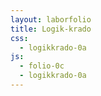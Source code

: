 ```yaml
---
layout: laborfolio
title: Logik-krado
css:
  - logikkrado-0a
js:
  - folio-0c
  - logikkrado-0a
---
```


<!-- 
https://de.wikipedia.org/wiki/Logikgatter

-->

<script>

lanĉe(() => {
    panelo = new LkPanelo(ĝi("#plato"));

    EN = new EnirPlato("EN");
    EN.kunigu(0);
    EN.kunigu(1);
    EN.kunigu(2);
    EN.kunigu(3);
    panelo.metu(EN,0,0);

    NE = new NEPlato("NE");
    //Plato.ligu(EN,1,NE,0);
    //SVG.ŝovu(NE.g,50,50);
    panelo.metu(NE,1,1);

    AŬ = new AŬPlato("AŬ");
    //Plato.ligu(EN,2,AŬ,0);
    //Plato.ligu(EN,3,AŬ,1);
    //SVG.ŝovu(AŬ.g,50,100);
    panelo.metu(AŬ,1,2);

    ID = new IDPlato("ID");
    // Plato.ligu(EN,4,ID,0);
    // SVG.ŝovu(ID.g,50,200);
    panelo.metu(ID,1,4);

    KAJ = new KAJPlato("KAJ");
    //Plato.ligu(NE,0,KAJ,0);
    //Plato.ligu(AŬ,0,KAJ,1);
    //SVG.ŝovu(KAJ.g,150,50);
    panelo.metu(KAJ,3,1);

    NEK = new NEKPlato("NEK");
    //Plato.ligu(AŬ,0,NEK,0);
    //Plato.ligu(ID,0,NEK,1);
    //SVG.ŝovu(NEK.g,150,150);
    panelo.metu(NEK,3,3);

    NKAJ = new NKAJPlato("NKAJ");
    //Plato.ligu(KAJ,0,NKAJ,1);
    //SVG.ŝovu(NKAJ.g,250,0);
    panelo.metu(NKAJ,5,0);

    XAŬ = new XAŬPlato("XAŬ");
    //Plato.ligu(KAJ,0,XAŬ,0);
    //Plato.ligu(NEK,0,XAŬ,1);
    //SVG.ŝovu(XAŬ.g,250,100);
    panelo.metu(XAŬ,5,2);

    EKV = new EKVPlato("EKV");
    //Plato.ligu(NEK,0,EKV,0);
    //SVG.ŝovu(EKV.g,250,200);
    panelo.metu(EKV,5,4);

/*
    KXA = new KAJXAŬPlato("&/=1");
    SVG.ŝovu(KXA.g,350,50);
*/

    EL = new ElirPlato("EL");
    //Plato.ligu(NKAJ,0,EL,0);
    //Plato.ligu(NKAJ,0,EL,1);
    //Plato.ligu(XAŬ,0,EL,2);
    //Plato.ligu(XAŬ,0,EL,3);
    //Plato.ligu(EKV,0,EL,4);
    //Plato.ligu(EKV,0,EL,5);
    //SVG.ŝovu(EL.g,350);
    panelo.metu(EL,7,0);

    //SVG.svg.append(EN.g,EL.g,NE.g,ID.g,KAJ.g,NKAJ.g,AŬ.g,NEK.g,XAŬ.g,EKV.g);
});

</script>


<svg id="plato"
    version="1.1" 
    xmlns="http://www.w3.org/2000/svg" 
    xmlns:xlink="http://www.w3.org/1999/xlink" width="800" height="600" viewBox="0 0 400 300">
    <defs>
    <!--
      <linearGradient id="helrugho" x1="0%" y1="0%" x2="0%" y2="100%">
        <stop offset="0%" style="stop-color:#DD0000;stop-opacity:1" />
        <stop offset="20%" style="stop-color:#FF4511;stop-opacity:1" />
        <stop offset="55%" style="stop-color:#FFBBDD;stop-opacity:1" />
        <stop offset="80%" style="stop-color:#FF4511;stop-opacity:1" />
        <stop offset="100%" style="stop-color:#DD0000;stop-opacity:1" />
      </linearGradient> 
      <radialGradient id="helrugho">
        <stop offset="0%" style="stop-color:#FFFACD;stop-opacity:1" />
        <stop offset="50%" style="stop-color:#FF4500;stop-opacity:1" />
        <stop offset="100%" style="stop-color:#FF2222;stop-opacity:1" />
      </radialGradient>      -->
    <radialGradient id="helrugho">
      <stop offset="10%" stop-color="gold" />
      <stop offset="95%" stop-color="red" />
    </radialGradient>      
    </defs>
    <rect width="400" height="300" stroke="none" rx="5" fill="silver"/>
</svg>
